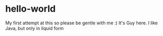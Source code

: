 # hello-world
My first attempt at this so please be gentle with me :)
It's Guy here. I like Java, but only in liquid form
